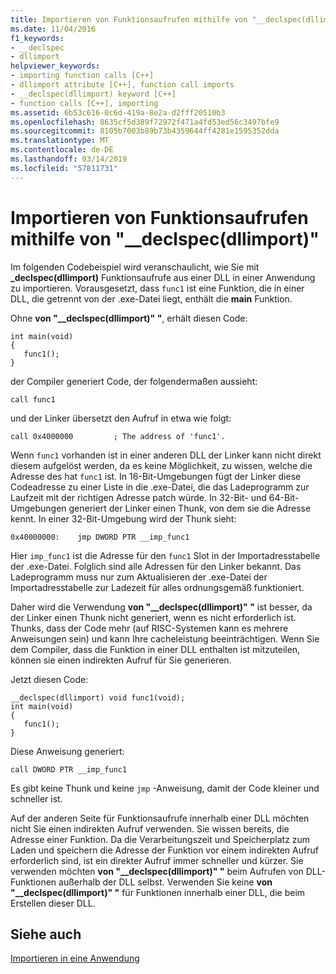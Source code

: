 ```yaml
---
title: Importieren von Funktionsaufrufen mithilfe von "__declspec(dllimport)"
ms.date: 11/04/2016
f1_keywords:
- __declspec
- dllimport
helpviewer_keywords:
- importing function calls [C++]
- dllimport attribute [C++], function call imports
- __declspec(dllimport) keyword [C++]
- function calls [C++], importing
ms.assetid: 6b53c616-0c6d-419a-8e2a-d2fff20510b3
ms.openlocfilehash: 8635cf5d389f72972f471a4fd53ed56c3497bfe9
ms.sourcegitcommit: 8105b7003b89b73b4359644ff4281e1595352dda
ms.translationtype: MT
ms.contentlocale: de-DE
ms.lasthandoff: 03/14/2019
ms.locfileid: "57811731"
---
```

# <a name="importing-function-calls-using-declspecdllimport"></a>Importieren von Funktionsaufrufen mithilfe von "__declspec(dllimport)"

Im folgenden Codebeispiel wird veranschaulicht, wie Sie mit **_declspec(dllimport)** Funktionsaufrufe aus einer DLL in einer Anwendung zu importieren. Vorausgesetzt, dass `func1` ist eine Funktion, die in einer DLL, die getrennt von der .exe-Datei liegt, enthält die **main** Funktion.

Ohne **von "__declspec(dllimport)" "**, erhält diesen Code:

```
int main(void)
{
   func1();
}
```

der Compiler generiert Code, der folgendermaßen aussieht:

```
call func1
```

und der Linker übersetzt den Aufruf in etwa wie folgt:

```
call 0x4000000         ; The address of 'func1'.
```

Wenn `func1` vorhanden ist in einer anderen DLL der Linker kann nicht direkt diesem aufgelöst werden, da es keine Möglichkeit, zu wissen, welche die Adresse des hat `func1` ist. In 16-Bit-Umgebungen fügt der Linker diese Codeadresse zu einer Liste in die .exe-Datei, die das Ladeprogramm zur Laufzeit mit der richtigen Adresse patch würde. In 32-Bit- und 64-Bit-Umgebungen generiert der Linker einen Thunk, von dem sie die Adresse kennt. In einer 32-Bit-Umgebung wird der Thunk sieht:

```
0x40000000:    jmp DWORD PTR __imp_func1
```

Hier `imp_func1` ist die Adresse für den `func1` Slot in der Importadresstabelle der .exe-Datei. Folglich sind alle Adressen für den Linker bekannt. Das Ladeprogramm muss nur zum Aktualisieren der .exe-Datei der Importadresstabelle zur Ladezeit für alles ordnungsgemäß funktioniert.

Daher wird die Verwendung **von "__declspec(dllimport)" "** ist besser, da der Linker einen Thunk nicht generiert, wenn es nicht erforderlich ist. Thunks, dass der Code mehr (auf RISC-Systemen kann es mehrere Anweisungen sein) und kann Ihre cacheleistung beeinträchtigen. Wenn Sie dem Compiler, dass die Funktion in einer DLL enthalten ist mitzuteilen, können sie einen indirekten Aufruf für Sie generieren.

Jetzt diesen Code:

```
__declspec(dllimport) void func1(void);
int main(void)
{
   func1();
}
```

Diese Anweisung generiert:

```
call DWORD PTR __imp_func1
```

Es gibt keine Thunk und keine `jmp` -Anweisung, damit der Code kleiner und schneller ist.

Auf der anderen Seite für Funktionsaufrufe innerhalb einer DLL möchten nicht Sie einen indirekten Aufruf verwenden. Sie wissen bereits, die Adresse einer Funktion. Da die Verarbeitungszeit und Speicherplatz zum Laden und speichern die Adresse der Funktion vor einem indirekten Aufruf erforderlich sind, ist ein direkter Aufruf immer schneller und kürzer. Sie verwenden möchten **von "__declspec(dllimport)" "** beim Aufrufen von DLL-Funktionen außerhalb der DLL selbst. Verwenden Sie keine **von "__declspec(dllimport)" "** für Funktionen innerhalb einer DLL, die beim Erstellen dieser DLL.

## <a name="see-also"></a>Siehe auch

[Importieren in eine Anwendung](importing-into-an-application.md)
